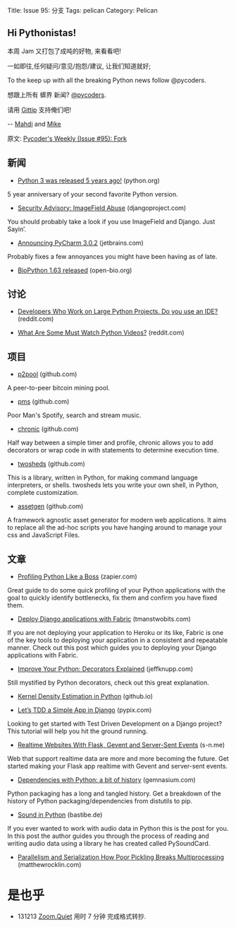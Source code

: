 Title: Issue 95: 分支
Tags: pelican
Category: Pelican



## Hi Pythonistas!

本周 Jam 又打包了成吨的好物, 来看看吧!
 
一如即往,任何疑问/意见/抱怨/建议,
让我们知道就好;

 

To the  keep up with all the breaking Python news follow @pycoders. 
 
想跟上所有 蠎界 新闻?
 [@pycoders](http://twitter.com/pycoders).

请用
[Gittip](https://www.gittip.com/PycodersWeekly)
支持俺们吧!

--
[Mahdi](https://twitter.com/#!/myusuf3) and [Mike](https://twitter.com/#!/mgrouchy)

原文: [Pycoder's Weekly (Issue #95): Fork](http://eepurl.com/Kfx3j)

## 新闻
 
- [Python 3 was released 5 years ago!](https://mail.python.org/pipermail/python-dev/2013-December/130673.html) (python.org)

5 year anniversary of your second favorite Python version.
 

- [Security Advisory: ImageField Abuse](https://www.djangoproject.com/weblog/2013/dec/02/image-field-advisory/) (djangoproject.com)

You should probably take a look if you use ImageField and Django. Just Sayin’.
 

- [Announcing PyCharm 3.0.2](http://blog.jetbrains.com/pycharm/2013/12/announcing-pycharm-3-0-2/) (jetbrains.com)

Probably fixes a few annoyances you might have been having as of late.
 

- [BioPython 1.63 released](http://news.open-bio.org/news/2013/12/biopython-1-63-released/) (open-bio.org)
 

## 讨论
- [Developers Who Work on Large Python Projects. Do you use an IDE?](http://www.reddit.com/r/Python/comments/1rttk6/devs_who_work_on_large_projects_do_you_use_an_ide/) (reddit.com)
 

- [What Are Some Must Watch Python Videos?](http://www.reddit.com/r/Python/comments/1rs7ub/what_are_some_mustwatch_python_videos/) (reddit.com)


## 项目

- [p2pool](https://github.com/forrestv/p2pool) (github.com)

A peer-to-peer bitcoin mining pool.

 

- [pms](https://github.com/np1/pms) (github.com)

Poor Man's Spotify, search and stream music.

 

- [chronic](https://github.com/davidcrawford/chronic) (github.com)

Half way between a simple timer and profile, chronic allows you to add decorators or wrap code in with statements to determine execution time.

 

- [twosheds](https://github.com/Ceasar/twosheds/) (github.com)

This is a library, written in Python, for making command language interpreters, or shells. twosheds lets you write your own shell, in Python, complete customization.

 

- [assetgen](https://github.com/tav/assetgen) (github.com)

A framework agnostic asset generator for modern web applications. It aims to replace all the ad-hoc scripts you have hanging around to manage your css and JavaScript Files.





## 文章


- [Profiling Python Like a Boss](https://zapier.com/engineering/profiling-python-boss/) (zapier.com)

Great guide to do some quick profiling of your Python applications with the goal to quickly identify bottlenecks, fix them and confirm you have fixed them.
 

- [Deploy Django applications with Fabric](http://tmanstwobits.com/deploy-django-applications-with-fabric.html) (tmanstwobits.com)

If you are not deploying your application to Heroku or its like, Fabric is one of the key tools to deploying your application in a consistent and repeatable manner. Check out this post which guides you to deploying your Django applications with Fabric.
 
- [Improve Your Python: Decorators Explained](http://www.jeffknupp.com/blog/2013/11/29/improve-your-python-decorators-explained/)
 (jeffknupp.com)

Still mystified by Python decorators, check out this great explanation.
 

- [Kernel Density Estimation in Python](http://jakevdp.github.io/blog/2013/12/01/kernel-density-estimation/) (github.io)
 

- [Let’s TDD a Simple App in Django](http://pypix.com/django/tdd-in-django/) (pypix.com)

Looking to get started with Test Driven Development on a Django project? This tutorial will help you hit the ground running.
 

- [Realtime Websites With Flask, Gevent and Server-Sent Events](https://s-n.me/blog/2012/10/16/realtime-websites-with-flask/) (s-n.me)

Web that support realtime data are more and more becoming the future. Get started making your Flask app realtime with Gevent and server-sent events.
 
- [Dependencies with Python: a bit of history](http://blog.gemnasium.com/post/68876047695/dependencies-with-python-a-bit-of-history) (gemnasium.com)

Python packaging has a long and tangled history. Get a breakdown of the history of Python packaging/dependencies from distutils to pip.
 
- [Sound in Python](http://bastibe.de/2013-11-27-audio-in-python.html) (bastibe.de)

If you ever wanted to work with audio data in Python this is the post for you. In this post the author guides you through the process of reading and writing audio data using a library he has created called PySoundCard.


- [Parallelism and Serialization How Poor Pickling Breaks Multiprocessing](http://matthewrocklin.com/blog/work/2013/12/05/Parallelism-and-Serialization/) (matthewrocklin.com)

# 是也乎

- 131213 [Zoom.Quiet](http://zoomquiet.org/) 用时 7 分钟 完成格式转抄.
 